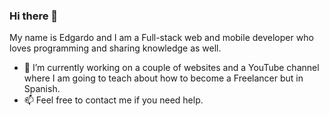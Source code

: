 ### Hi there 👋

My name is Edgardo and I am a Full-stack web and mobile developer who loves programming and sharing knowledge as well.

- 🔭 I’m currently working on a couple of websites and a YouTube channel where I am going to teach about how to become a Freelancer but in Spanish.
- 📫 Feel free to contact me if you need help.
